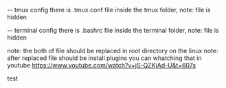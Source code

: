 -- tmux config
there is .tmux.conf file inside the tmux folder, note: file is hidden

-- terminal config
there is .bashrc file inside the terminal folder, note: file is hidden

note: the both of file should be replaced in root directory on the linux
note: after replaced file should be install plugins you can whatching that in youtube https://www.youtube.com/watch?v=jS-QZKjAd-U&t=607s

test
